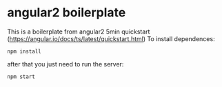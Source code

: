 # angular2 boilerplate
This is a boilerplate from angular2 5min quickstart (https://angular.io/docs/ts/latest/quickstart.html)
To install dependences:
```
npm install
```
after that you just need to run the server:
```
npm start
```
